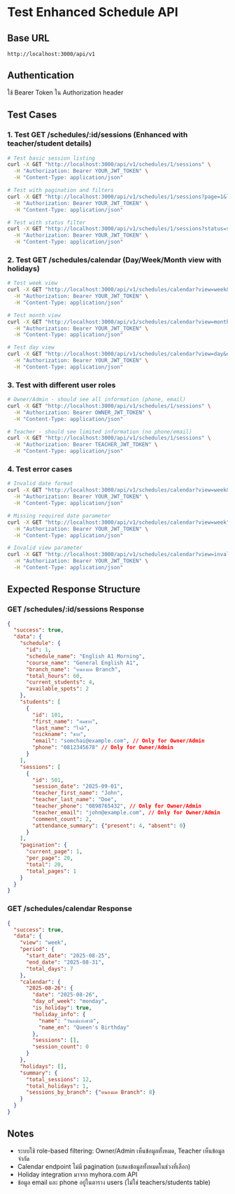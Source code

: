 # Test Enhanced Schedule API

## Base URL
```
http://localhost:3000/api/v1
```

## Authentication
ใช้ Bearer Token ใน Authorization header

## Test Cases

### 1. Test GET /schedules/:id/sessions (Enhanced with teacher/student details)
```bash
# Test basic session listing
curl -X GET "http://localhost:3000/api/v1/schedules/1/sessions" \
  -H "Authorization: Bearer YOUR_JWT_TOKEN" \
  -H "Content-Type: application/json"

# Test with pagination and filters
curl -X GET "http://localhost:3000/api/v1/schedules/1/sessions?page=1&limit=5&sort_by=session_date&sort_order=asc" \
  -H "Authorization: Bearer YOUR_JWT_TOKEN" \
  -H "Content-Type: application/json"

# Test with status filter
curl -X GET "http://localhost:3000/api/v1/schedules/1/sessions?status=scheduled&include_cancelled=false" \
  -H "Authorization: Bearer YOUR_JWT_TOKEN" \
  -H "Content-Type: application/json"
```

### 2. Test GET /schedules/calendar (Day/Week/Month view with holidays)
```bash
# Test week view
curl -X GET "http://localhost:3000/api/v1/schedules/calendar?view=week&date=2025-08-26&include_holidays=true&include_students=true" \
  -H "Authorization: Bearer YOUR_JWT_TOKEN" \
  -H "Content-Type: application/json"

# Test month view
curl -X GET "http://localhost:3000/api/v1/schedules/calendar?view=month&date=2025-09-01&branch_id=1" \
  -H "Authorization: Bearer YOUR_JWT_TOKEN" \
  -H "Content-Type: application/json"

# Test day view
curl -X GET "http://localhost:3000/api/v1/schedules/calendar?view=day&date=2025-08-27&teacher_id=1" \
  -H "Authorization: Bearer YOUR_JWT_TOKEN" \
  -H "Content-Type: application/json"
```

### 3. Test with different user roles
```bash
# Owner/Admin - should see all information (phone, email)
curl -X GET "http://localhost:3000/api/v1/schedules/1/sessions" \
  -H "Authorization: Bearer OWNER_JWT_TOKEN" \
  -H "Content-Type: application/json"

# Teacher - should see limited information (no phone/email)
curl -X GET "http://localhost:3000/api/v1/schedules/1/sessions" \
  -H "Authorization: Bearer TEACHER_JWT_TOKEN" \
  -H "Content-Type: application/json"
```

### 4. Test error cases
```bash
# Invalid date format
curl -X GET "http://localhost:3000/api/v1/schedules/calendar?view=week&date=invalid-date" \
  -H "Authorization: Bearer YOUR_JWT_TOKEN" \
  -H "Content-Type: application/json"

# Missing required date parameter
curl -X GET "http://localhost:3000/api/v1/schedules/calendar?view=week" \
  -H "Authorization: Bearer YOUR_JWT_TOKEN" \
  -H "Content-Type: application/json"

# Invalid view parameter
curl -X GET "http://localhost:3000/api/v1/schedules/calendar?view=invalid&date=2025-08-26" \
  -H "Authorization: Bearer YOUR_JWT_TOKEN" \
  -H "Content-Type: application/json"
```

## Expected Response Structure

### GET /schedules/:id/sessions Response
```json
{
  "success": true,
  "data": {
    "schedule": {
      "id": 1,
      "schedule_name": "English A1 Morning",
      "course_name": "General English A1",
      "branch_name": "หนองแค Branch",
      "total_hours": 60,
      "current_students": 4,
      "available_spots": 2
    },
    "students": [
      {
        "id": 101,
        "first_name": "สมชาย",
        "last_name": "ใจดี",
        "nickname": "ชาย",
        "email": "somchai@example.com", // Only for Owner/Admin
        "phone": "0812345678" // Only for Owner/Admin
      }
    ],
    "sessions": [
      {
        "id": 501,
        "session_date": "2025-09-01",
        "teacher_first_name": "John",
        "teacher_last_name": "Doe",
        "teacher_phone": "0898765432", // Only for Owner/Admin
        "teacher_email": "john@example.com", // Only for Owner/Admin
        "comment_count": 2,
        "attendance_summary": {"present": 4, "absent": 0}
      }
    ],
    "pagination": {
      "current_page": 1,
      "per_page": 20,
      "total": 20,
      "total_pages": 1
    }
  }
}
```

### GET /schedules/calendar Response
```json
{
  "success": true,
  "data": {
    "view": "week",
    "period": {
      "start_date": "2025-08-25",
      "end_date": "2025-08-31",
      "total_days": 7
    },
    "calendar": {
      "2025-08-26": {
        "date": "2025-08-26",
        "day_of_week": "monday",
        "is_holiday": true,
        "holiday_info": {
          "name": "วันแม่แห่งชาติ",
          "name_en": "Queen's Birthday"
        },
        "sessions": [],
        "session_count": 0
      }
    },
    "holidays": [],
    "summary": {
      "total_sessions": 12,
      "total_holidays": 1,
      "sessions_by_branch": {"หนองแค Branch": 8}
    }
  }
}
```

## Notes
- ระบบใช้ role-based filtering: Owner/Admin เห็นข้อมูลทั้งหมด, Teacher เห็นข้อมูลจำกัด
- Calendar endpoint ไม่มี pagination (แสดงข้อมูลทั้งหมดในช่วงที่เลือก)
- Holiday integration มาจาก myhora.com API
- ข้อมูล email และ phone อยู่ในตาราง users (ไม่ใช่ teachers/students table)
